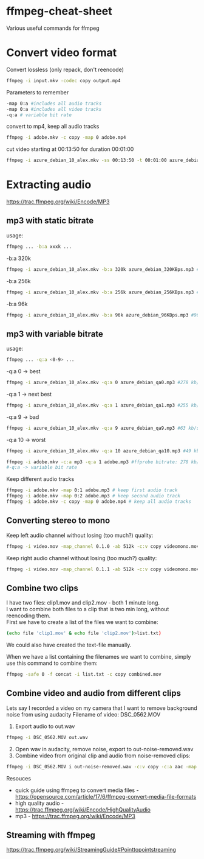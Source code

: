 # ffmpeg-cheat-sheet
Various useful commands for ffmpeg

# Convert video format
Convert lossless (only repack, don't reencode)
```sh
ffmpeg -i input.mkv -codec copy output.mp4
```

Parameters to remember
```sh
-map 0:a #includes all audio tracks
-map 0:a #includes all video tracks
-q:a # variable bit rate
```

convert to mp4, keep all audio tracks
```sh
ffmpeg -i adobe.mkv -c copy -map 0 adobe.mp4
```

cut video starting at 00:13:50 for duration 00:01:00
```sh
ffmpeg -i azure_debian_10_alex.mkv -ss 00:13:50 -t 00:01:00 azure_debian_cut.mp4
```

# Extracting audio
https://trac.ffmpeg.org/wiki/Encode/MP3

## mp3 with static bitrate
usage:
```sh
ffmpeg ... -b:a xxxk ...
```
-b:a 320k
```sh
ffmpeg -i azure_debian_10_alex.mkv -b:a 320k azure_debian_320KBps.mp3 #320 kb/s
```
-b:a 256k 
```sh
ffmpeg -i azure_debian_10_alex.mkv -b:a 256k azure_debian_256KBps.mp3 #256 kb/s
```
-b:a 96k
```sh
ffmpeg -i azure_debian_10_alex.mkv -b:a 96k azure_debian_96KBps.mp3 #96 kb/s
```

## mp3 with variable bitrate
usage:
```sh
ffmpeg ... -q:a <0-9> ...
```

-q:a 0 -> best
```sh
ffmpeg -i azure_debian_10_alex.mkv -q:a 0 azure_debian_qa0.mp3 #278 kb/s
```
-q:a 1 -> next best
```sh
ffmpeg -i azure_debian_10_alex.mkv -q:a 1 azure_debian_qa1.mp3 #255 kb/s
```
-q:a 9 -> bad
```sh
ffmpeg -i azure_debian_10_alex.mkv -q:a 9 azure_debian_qa9.mp3 #63 kb/s
```
-q:a 10 -> worst
```sh
ffmpeg -i azure_debian_10_alex.mkv -q:a 10 azure_debian_qa10.mp3 #49 kb/s
```

```sh
ffmpeg -i adobe.mkv -c:a mp3 -q:a 1 adobe.mp3 #ffprobe bitrate: 278 kb/s
#-q:a -> variable bit rate
```

Keep different audio tracks
```sh
ffmpeg -i adobe.mkv -map 0:1 adobe.mp3 # keep first audio track
ffmpeg -i adobe.mkv -map 0:2 adobe.mp3 # keep second audio track
ffmpeg -i adobe.mkv -c copy -map 0 adobe.mp4 # keep all audio tracks
```

## Converting stereo to mono
Keep left audio channel without losing (too much?) quality:
```sh
ffmpeg -i video.mov -map_channel 0.1.0 -ab 512k -c:v copy videomono.mov
```
Keep right audio channel without losing (too much?) quality:
```sh
ffmpeg -i video.mov -map_channel 0.1.1 -ab 512k -c:v copy videomono.mov
```

## Combine two clips
I have two files: clip1.mov and clip2.mov - both 1 minute long.  
I want to combine both files to a clip that is two min long, without reencoding them.  
First we have to create a list of the files we want to combine:
```sh
(echo file 'clip1.mov' & echo file 'clip2.mov')>list.txt)
```
We could also have created the text-file manually.    

When we have a list containing the filenames we want to combine, simply use this command to combine them:
```sh
ffmpeg -safe 0 -f concat -i list.txt -c copy combined.mov 
```

## Combine video and audio from different clips
Lets say I recorded a video on my camera that I want to remove background noise from using audacity
Filename of video: DSC_0562.MOV
1) Export audio to out.wav
```sh
ffmpeg -i DSC_0562.MOV out.wav
```
2) Open wav in audacity, remove noise, export to out-noise-removed.wav
3) Combine video from original clip and audio from noise-removed clips:
```sh
ffmpeg -i DSC_0562.MOV i out-noise-removed.wav -c:v copy -c:a aac -map 0:v:0 -map 1:a:0 out.mp4
```
Resouces
* quick guide using ffmpeg to convert media files - https://opensource.com/article/17/6/ffmpeg-convert-media-file-formats
* high quality audio - https://trac.ffmpeg.org/wiki/Encode/HighQualityAudio
* mp3 - https://trac.ffmpeg.org/wiki/Encode/MP3


## Streaming with ffmpeg
https://trac.ffmpeg.org/wiki/StreamingGuide#Pointtopointstreaming
